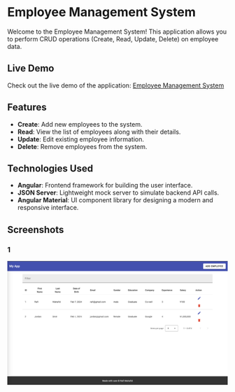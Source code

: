 # Employee Management System

Welcome to the Employee Management System! This application allows you to perform CRUD operations (Create, Read, Update, Delete) on employee data.

## Live Demo

Check out the live demo of the application: [Employee Management System](https://angular-crud-employees.netlify.app/)

## Features

- **Create**: Add new employees to the system.
- **Read**: View the list of employees along with their details.
- **Update**: Edit existing employee information.
- **Delete**: Remove employees from the system.

## Technologies Used

- **Angular**: Frontend framework for building the user interface.
- **JSON Server**: Lightweight mock server to simulate backend API calls.
- **Angular Material**: UI component library for designing a modern and responsive interface.

## Screenshots

### 1
![AngularCRUDEmployees](screenshots/S1.png)
